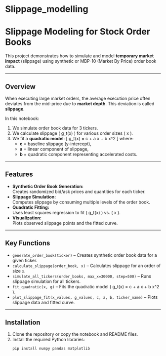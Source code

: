 # Slippage_modelling

# Slippage Modeling for Stock Order Books

This project demonstrates how to simulate and model **temporary market impact** (slippage) using synthetic or MBP-10 (Market By Price) order book data.

---

## **Overview**
When executing large market orders, the average execution price often deviates from the mid-price due to **market depth**. This deviation is called **slippage**. 

In this notebook:
1. We simulate order book data for 3 tickers.
2. We calculate slippage \( g_t(x) \) for various order sizes \( x \).
3. We fit a **quadratic model**:
   \[
   g_t(x) = c + a x + b x^2
   \]
   where:
   - **c** = baseline slippage (y-intercept),
   - **a** = linear component of slippage,
   - **b** = quadratic component representing accelerated costs.

---

## **Features**
- **Synthetic Order Book Generation:**  
  Creates randomized bid/ask prices and quantities for each ticker.
- **Slippage Simulation:**  
  Computes slippage by consuming multiple levels of the order book.
- **Quadratic Fitting:**  
  Uses least squares regression to fit \( g_t(x) \) vs. \( x \).
- **Visualization:**  
  Plots observed slippage points and the fitted curve.

---

## **Key Functions**
- `generate_order_book(ticker)` – Creates synthetic order book data for a given ticker.
- `calculate_slippage(order_book, x)` – Calculates slippage for an order of size `x`.
- `simulate_all_tickers(order_books, max_x=30000, step=500)` – Runs slippage simulation for all tickers.
- `fit_quadratic(x, g)` – Fits the quadratic model \( g_t(x) = c + a x + b x^2 \).
- `plot_slippage_fit(x_values, g_values, c, a, b, ticker_name)` – Plots slippage data and fitted curve.

---

## **Installation**
1. Clone the repository or copy the notebook and README files.
2. Install the required Python libraries:
   ```bash
   pip install numpy pandas matplotlib
